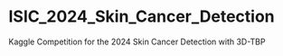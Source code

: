 # ISIC_2024_Skin_Cancer_Detection
Kaggle Competition for the 2024 Skin Cancer Detection with 3D-TBP
